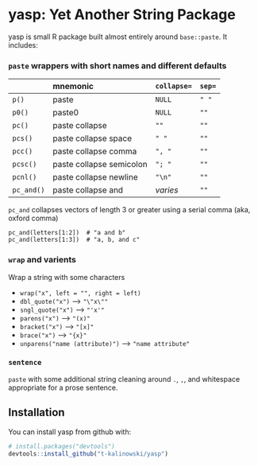# yasp: Yet Another String Package

yasp is small R package built almost entirely around `base::paste`. It includes:

### `paste` wrappers with short names and different defaults

|             | mnemonic	               | `collapse=`| `sep=` |
| :---------- | :----------------------- | :--------- | :----- |
| `p()`	      | paste	                   | `NULL`	    | `" "`  |
| `p0()`	    | paste0	                 | `NULL`     | `""`   |
| `pc()`	    | paste collapse	         | `""`	      | `""`   |
| `pcs()`	    | paste collapse space	   | `" "`	    | `""`   |
| `pcc()`	    | paste collapse comma	   | `", "`     | `""`   |
| `pcsc()`	  | paste collapse semicolon | `"; "`     | `""`   |
| `pcnl()`	  | paste collapse newline	 | `"\n"`     | `""`   |
| `pc_and()`	| paste collapse and	     | _varies_   | `""`   |

`pc_and` collapses vectors of length 3 or greater using a serial comma (aka, oxford comma)
```
pc_and(letters[1:2])  # "a and b"
pc_and(letters[1:3])  # "a, b, and c"
```

### `wrap` and varients
Wrap a string with some characters

* `wrap("x", left = "", right = left)`
* `dbl_quote("x")`  -->  `"\"x\""`
* `sngl_quote("x")` --> `"'x'"`
* `parens("x")`     -->     `"(x)"` 
* `bracket("x")`    -->    `"[x]"`
* `brace("x")`      -->    `"{x}"`
* `unparens("name (attribute)")` --> `"name attribute"`

### `sentence`
`paste` with some additional string cleaning around `.`, `,`, and whitespace 
appropriate for a prose sentence.

## Installation

You can install yasp from github with:

``` r
# install.packages("devtools")
devtools::install_github("t-kalinowski/yasp")
```
